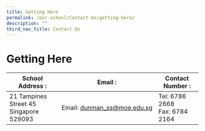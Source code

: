 ```yaml
---
title: Getting Here
permalink: /our-school/Contact-Us/getting-here/
description: ""
third_nav_title: Contact Us
---
```

# Getting Here

|  **School Address :** | **Email :**  |  **Contact Number :** |
|-|-|---|
| 21 Tampines Street 45 <br> Singapore 529093  | Email: [dunman\_ss@moe.edu.sg](mailto:dunman_ss@moe.edu.sg)  | Tel: 6786 2668<br>Fax: 6784 2164  |